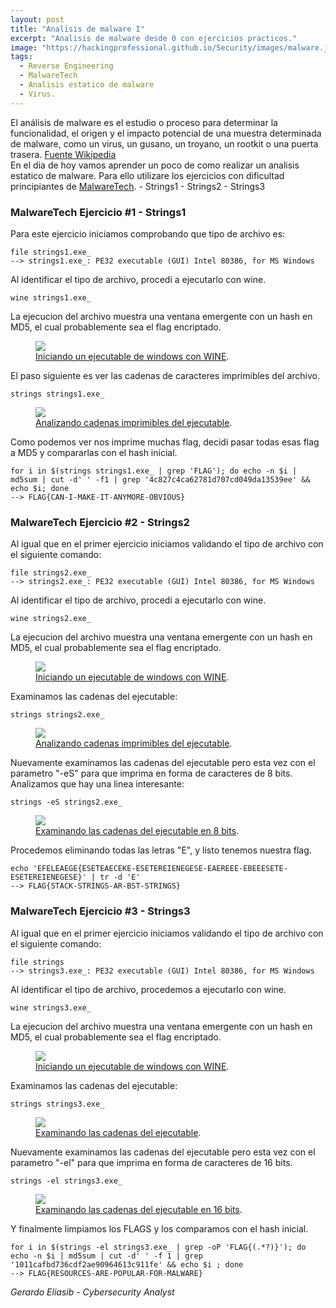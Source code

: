 ```yaml
---
layout: post
title: "Analisis de malware I"
excerpt: "Analisis de malware desde 0 con ejercicios practicos."
image: "https://hackingprofessional.github.io/Security/images/malware.jpg"
tags: 
  - Reverse Engineering
  - MalwareTech
  - Analisis estatico de malware
  - Virus.
---
```


El análisis de malware es el estudio o proceso para determinar la funcionalidad, el origen y el impacto potencial de una muestra determinada de malware, como un virus, un gusano, un troyano, un rootkit o una puerta trasera.
[Fuente Wikipedia](https://es.wikipedia.org/wiki/An%C3%A1lisis_de_malware)  
En el dia de hoy vamos aprender un poco de como realizar un analisis estatico de malware.
Para ello utilizare los ejercicios con dificultad principiantes de [MalwareTech](https://www.malwaretech.com/beginner-malware-reversing-challenges).
	- Strings1
	- Strings2
	- Strings3

### MalwareTech Ejercicio #1 - **Strings1**
Para este ejercicio iniciamos comprobando que tipo de archivo es:

```shell
file strings1.exe_
--> strings1.exe_: PE32 executable (GUI) Intel 80386, for MS Windows
```

Al identificar el tipo de archivo, procedi a ejecutarlo con wine.

```shell
wine strings1.exe_
```

La ejecucion del archivo muestra una ventana emergente con un hash en MD5, el cual probablemente sea el flag encriptado.

<figure>
  <img src="https://hackingprofessional.github.io/Security/images/MalwExec1.png">
	<figcaption>
    <a href="https://hackingprofessional.github.io/Security/images/MalwExec1.png" title="Ejecucion del archivo con WINE">Iniciando un ejecutable de windows con WINE</a>.
  </figcaption>
</figure>

El paso siguiente es ver las cadenas de caracteres imprimibles del archivo.

```shell
strings strings1.exe_
```

<figure>
  <img src="https://hackingprofessional.github.io/Security/images/MalwStringsFile1.png">
	<figcaption>
    <a href="https://hackingprofessional.github.io/Security/images/MalwStringsFile1.png" title="Uso del comando strings">Analizando cadenas imprimibles del ejecutable</a>.
  </figcaption>
</figure>

Como podemos ver nos imprime muchas flag, decidi pasar todas esas flag a MD5 y compararlas con el hash inicial.

```shell
for i in $(strings strings1.exe_ | grep 'FLAG'); do echo -n $i | md5sum | cut -d' ' -f1 | grep '4c827c4ca62781d707cd049da13539ee' && echo $i; done
--> FLAG{CAN-I-MAKE-IT-ANYMORE-OBVIOUS}
```

### MalwareTech Ejercicio #2 - **Strings2**
Al igual que en el primer ejercicio iniciamos validando el tipo de archivo con el siguiente comando:

```shell
file strings2.exe_
--> strings2.exe_: PE32 executable (GUI) Intel 80386, for MS Windows
```

Al identificar el tipo de archivo, procedi a ejecutarlo con wine.

```shell
wine strings2.exe_
```

La ejecucion del archivo muestra una ventana emergente con un hash en MD5, el cual probablemente sea el flag encriptado.

<figure>
  <img src="https://hackingprofessional.github.io/Security/images/MalwExec2.png">
	<figcaption>
    <a href="https://hackingprofessional.github.io/Security/images/MalwExec2.png" title="Ejecucion del archivo con WINE">Iniciando un ejecutable de windows con WINE</a>.
  </figcaption>
</figure>

Examinamos las cadenas del ejecutable:

```shell
strings strings2.exe_
```

<figure>
  <img src="https://hackingprofessional.github.io/Security/images/MalwStringsFile2.png">
	<figcaption>
    <a href="https://hackingprofessional.github.io/Security/images/MalwStringsFile2.png" title="Uso del comando strings">Analizando cadenas imprimibles del ejecutable</a>.
  </figcaption>
</figure>

Nuevamente examinamos las cadenas del ejecutable pero esta vez con el parametro "-eS" para que imprima en forma de caracteres de 8 bits.
Analizamos que hay una linea interesante:

```shell
strings -eS strings2.exe_
```
<figure>
  <img src="https://hackingprofessional.github.io/Security/images/MalwStrings2File2.png">
	<figcaption>
    <a href="https://hackingprofessional.github.io/Security/images/MalwStrings2File2.png" title="Uso del comando strings con parametros">Examinando las cadenas del ejecutable en 8 bits</a>.
  </figcaption>
</figure>

Procedemos eliminando todas las letras "E", y listo tenemos nuestra flag.

```shell
echo 'EFELEAEGE{ESETEAECEKE-ESETEREIENEGESE-EAEREEE-EBEEESETE-ESETEREIENEGESE}' | tr -d 'E'
--> FLAG{STACK-STRINGS-AR-BST-STRINGS}
```

### MalwareTech Ejercicio #3 - **Strings3**
Al igual que en el primer ejercicio iniciamos validando el tipo de archivo con el siguiente comando:

```shell
file strings
--> strings3.exe_: PE32 executable (GUI) Intel 80386, for MS Windows
```

Al identificar el tipo de archivo, procedemos a ejecutarlo con wine.

```shell
wine strings3.exe_
```

La ejecucion del archivo muestra una ventana emergente con un hash en MD5, el cual probablemente sea el flag encriptado.

<figure>
  <img src="https://hackingprofessional.github.io/Security/images/MalwExec3.png">
	<figcaption>
    <a href="https://hackingprofessional.github.io/Security/images/MalwExec3.png" title="Ejecucion del archivo con WINE">Iniciando un ejecutable de windows con WINE</a>.
  </figcaption>
</figure>

Examinamos las cadenas del ejecutable:

```shell
strings strings3.exe_
```

<figure>
  <img src="https://hackingprofessional.github.io/Security/images/MalwStringsFile3.png">
	<figcaption>
    <a href="https://hackingprofessional.github.io/Security/images/MalwStringsFile3.png" title="Uso del comando strings">Examinando las cadenas del ejecutable</a>.
  </figcaption>
</figure>

Nuevamente examinamos las cadenas del ejecutable pero esta vez con el parametro "-el" para que imprima en forma de caracteres de 16 bits.

```shell
strings -el strings3.exe_
```
<figure>
  <img src="https://hackingprofessional.github.io/Security/images/MalwStrings3File3.png">
	<figcaption>
    <a href="https://hackingprofessional.github.io/Security/images/MalwStrings3File3" title="Uso del comando strings con parametros">Examinando las cadenas del ejecutable en 16 bits</a>.
  </figcaption>
</figure>

Y finalmente limpiamos los FLAGS y los comparamos con el hash inicial.
```shell
for i in $(strings -el strings3.exe_ | grep -oP 'FLAG{(.*?)}'); do echo -n $i | md5sum | cut -d' ' -f 1 | grep '1011cafbd736cdf2ae90964613c911fe' && echo $i ; done
--> FLAG{RESOURCES-ARE-POPULAR-FOR-MALWARE}
```

<cite>
Gerardo Eliasib  
- Cybersecurity Analyst
</cite> 
